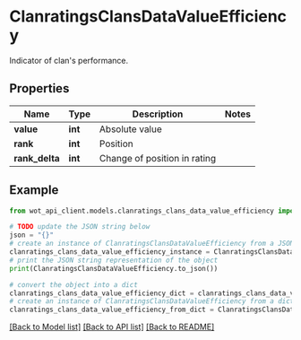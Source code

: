 # ClanratingsClansDataValueEfficiency

Indicator of clan's performance.

## Properties

Name | Type | Description | Notes
------------ | ------------- | ------------- | -------------
**value** | **int** | Absolute value | 
**rank** | **int** | Position | 
**rank_delta** | **int** | Change of position in rating | 

## Example

```python
from wot_api_client.models.clanratings_clans_data_value_efficiency import ClanratingsClansDataValueEfficiency

# TODO update the JSON string below
json = "{}"
# create an instance of ClanratingsClansDataValueEfficiency from a JSON string
clanratings_clans_data_value_efficiency_instance = ClanratingsClansDataValueEfficiency.from_json(json)
# print the JSON string representation of the object
print(ClanratingsClansDataValueEfficiency.to_json())

# convert the object into a dict
clanratings_clans_data_value_efficiency_dict = clanratings_clans_data_value_efficiency_instance.to_dict()
# create an instance of ClanratingsClansDataValueEfficiency from a dict
clanratings_clans_data_value_efficiency_from_dict = ClanratingsClansDataValueEfficiency.from_dict(clanratings_clans_data_value_efficiency_dict)
```
[[Back to Model list]](../README.md#documentation-for-models) [[Back to API list]](../README.md#documentation-for-api-endpoints) [[Back to README]](../README.md)


